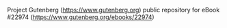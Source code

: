 Project Gutenberg (https://www.gutenberg.org) public repository for eBook #22974 (https://www.gutenberg.org/ebooks/22974)
